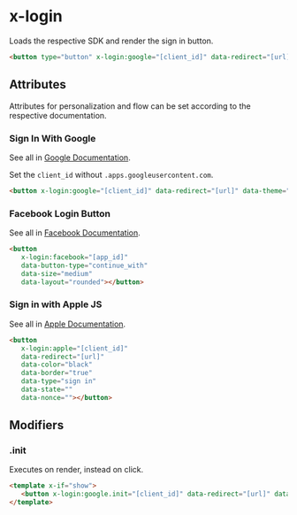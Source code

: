 # x-login

Loads the respective SDK and render the sign in button.

```html
<button type="button" x-login:google="[client_id]" data-redirect="[url]"></button>
```

## Attributes

Attributes for personalization and flow can be set according to the respective documentation.

### Sign In With Google

See all in [Google Documentation](https://developers.google.com/identity/gsi/web/reference/html-reference).

Set the `client_id` without `.apps.googleusercontent.com`.

```html
<button x-login:google="[client_id]" data-redirect="[url]" data-theme="filled_black"></button>
```

### Facebook Login Button

See all in [Facebook Documentation](https://developers.facebook.com/docs/facebook-login/web/login-button).

```html
<button
   x-login:facebook="[app_id]"
   data-button-type="continue_with"
   data-size="medium"
   data-layout="rounded"></button>
```

### Sign in with Apple JS

See all in
[Apple Documentation](https://developer.apple.com/documentation/signinwithapple/configuring-your-webpage-for-sign-in-with-apple).

```html
<button
   x-login:apple="[client_id]"
   data-redirect="[url]"
   data-color="black"
   data-border="true"
   data-type="sign in"
   data-state=""
   data-nonce=""></button>
```

## Modifiers

### .init

Executes on render, instead on click.

```html
<template x-if="show">
   <button x-login:google.init="[client_id]" data-redirect="[url]" data-theme="filled_black"></button>
</template>
```
